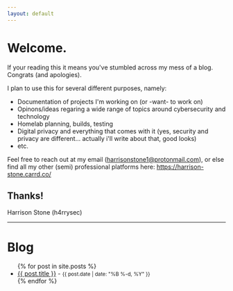 ```yaml
---
layout: default
---
```


# Welcome.

If your reading this it means you've stumbled across my mess of a blog. Congrats (and apologies).

I plan to use this for several different purposes, namely:
  - Documentation of projects I'm working on (or -want- to work on)
  - Opinons/ideas regaring a wide range of topics around cybersecurity and technology
  - Homelab planning, builds, testing
  - Digital privacy and everything that comes with it (yes, security and privacy are different... actually i'll write about that, good looks)
  - etc.

  Feel free to reach out at my email (harrisonstone1@protonmail.com), or else find all my other (semi) professional platforms here: https://harrison-stone.carrd.co/

## Thanks!

Harrison Stone (h4rrysec)

-------------------------------------------------------------

<h1>Blog</h1>

<ul>
  {% for post in site.posts %}
    <li>
      <a href="{{ post.url }}">{{ post.title }}</a> - 
      <small>{{ post.date | date: "%B %-d, %Y" }}</small>
    </li>
  {% endfor %}
</ul>
